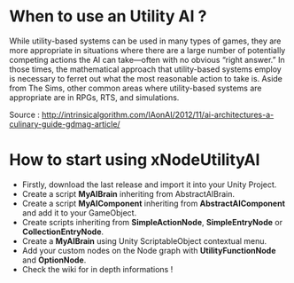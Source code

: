 # When to use an Utility AI ?

While utility-based systems can be used in many types of games, they are more appropriate in situations where there are a large number of potentially competing actions the AI can take—often with no obvious “right answer.” In those times, the mathematical approach that utility-based systems employ is necessary to ferret out what the most reasonable action to take is. Aside from The Sims, other common areas where utility-based systems are appropriate are in RPGs, RTS, and simulations.

Source : http://intrinsicalgorithm.com/IAonAI/2012/11/ai-architectures-a-culinary-guide-gdmag-article/

# How to start using xNodeUtilityAI

- Firstly, download the last release and import it into your Unity Project.
- Create a script **MyAIBrain** inheriting from AbstractAIBrain.
- Create a script **MyAIComponent** inheriting from **AbstractAIComponent** and add it to your GameObject.
- Create scripts inheriting from **SimpleActionNode**, **SimpleEntryNode** or **CollectionEntryNode**.
- Create a **MyAIBrain** using Unity ScriptableObject contextual menu.
- Add your custom nodes on the Node graph with **UtilityFunctionNode** and **OptionNode**.
- Check the wiki for in depth informations !
